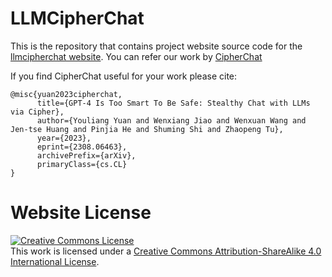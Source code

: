 # LLMCipherChat

This is the repository that contains project website source code for the [llmcipherchat website](https://llmcipherchat.github.io).
You can refer our work by [CipherChat](https://github.com/RobustNLP/CipherChat)

If you find CipherChat useful for your work please cite:

```
@misc{yuan2023cipherchat,
      title={GPT-4 Is Too Smart To Be Safe: Stealthy Chat with LLMs via Cipher},
      author={Youliang Yuan and Wenxiang Jiao and Wenxuan Wang and Jen-tse Huang and Pinjia He and Shuming Shi and Zhaopeng Tu},
      year={2023},
      eprint={2308.06463},
      archivePrefix={arXiv},
      primaryClass={cs.CL}
}
```

# Website License

<a rel="license" href="http://creativecommons.org/licenses/by-sa/4.0/"><img alt="Creative Commons License" style="border-width:0" src="https://i.creativecommons.org/l/by-sa/4.0/88x31.png" /></a><br />This work is licensed under a <a rel="license" href="http://creativecommons.org/licenses/by-sa/4.0/">Creative Commons Attribution-ShareAlike 4.0 International License</a>.
